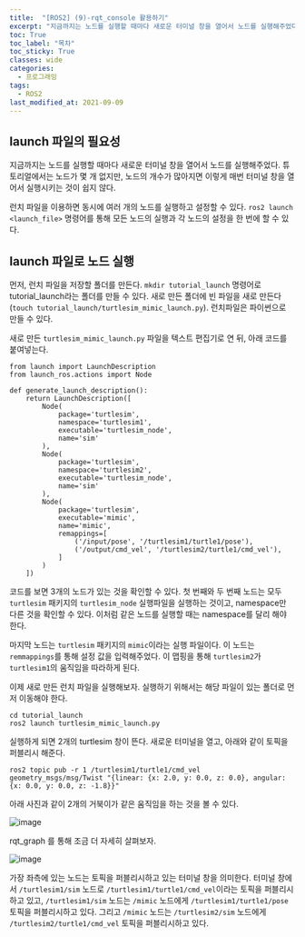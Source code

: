 ```yaml
---
title:  "[ROS2] (9)-rqt_console 활용하기"
excerpt: "지금까지는 노드를 실행할 때마다 새로운 터미널 창을 열어서 노드를 실행해주었다. 튜토리얼에서는 노드가 몇 개 없지만, 노드의 개수가 많아지면 이렇게 매번 터미널 창을 열어서 실행시키는 것이 쉽지 않다."
toc: True
toc_label: "목차"
toc_sticky: True
classes: wide
categories:
  - 프로그래밍
tags:
  - ROS2
last_modified_at: 2021-09-09
---
```


## launch 파일의 필요성
지금까지는 노드를 실행할 때마다 새로운 터미널 창을 열어서 노드를 실행해주었다. 튜토리얼에서는 노드가 몇 개 없지만, 노드의 개수가 많아지면 이렇게 매번 터미널 창을 열어서 실행시키는 것이 쉽지 않다. 

런치 파일을 이용하면 동시에 여러 개의 노드를 실행하고 설정할 수 있다. `ros2 launch <launch_file>` 명령어를 통해 모든 노드의 실행과 각 노드의 설정을 한 번에 할 수 있다.

## launch 파일로 노드 실행
먼저, 런치 파일을 저장할 폴더를 만든다. `mkdir tutorial_launch` 명령어로 tutorial_launch라는 폴더를 만들 수 있다. 새로 만든 폴더에 빈 파일을 새로 만든다(`touch tutorial_launch/turtlesim_mimic_launch.py`). 런치파일은 파이썬으로 만들 수 있다.

새로 만든 `turtlesim_mimic_launch.py` 파일을 텍스트 편집기로 연 뒤, 아래 코드를 붙여넣는다.

```
from launch import LaunchDescription
from launch_ros.actions import Node

def generate_launch_description():
    return LaunchDescription([
        Node(
            package='turtlesim',
            namespace='turtlesim1',
            executable='turtlesim_node',
            name='sim'
        ),
        Node(
            package='turtlesim',
            namespace='turtlesim2',
            executable='turtlesim_node',
            name='sim'
        ),
        Node(
            package='turtlesim',
            executable='mimic',
            name='mimic',
            remappings=[
                ('/input/pose', '/turtlesim1/turtle1/pose'),
                ('/output/cmd_vel', '/turtlesim2/turtle1/cmd_vel'),
            ]
        )
    ])
```

코드를 보면 3개의 노드가 있는 것을 확인할 수 있다. 첫 번째와 두 번째 노드는 모두 `turtlesim` 패키지의 `turtlesim_node` 실행파일을 실행하는 것이고, namespace만 다른 것을 확인할 수 있다. 이처럼 같은 노드를 실행할 때는 namespace를 달리 해야 한다.

마지막 노드는 `turtlesim` 패키지의 `mimic`이라는 실행 파일이다. 이 노드는 `remmappings`를 통해 설정 값을 입력해주었다. 이 맵핑을 통해 `turtlesim2`가 `turtlesim1`의 움직임을 따라하게 된다.

이제 새로 만든 런치 파일을 실행해보자. 실행하기 위해서는 해당 파일이 있는 폴더로 먼저 이동해야 한다.

```
cd tutorial_launch
ros2 launch turtlesim_mimic_launch.py
```

실행하게 되면 2개의 turtlesim 창이 뜬다. 새로운 터미널을 열고, 아래와 같이 토픽을 퍼블리시 해준다.

```
ros2 topic pub -r 1 /turtlesim1/turtle1/cmd_vel geometry_msgs/msg/Twist "{linear: {x: 2.0, y: 0.0, z: 0.0}, angular: {x: 0.0, y: 0.0, z: -1.8}}"
```

아래 사진과 같이 2개의 거북이가 같은 움직임을 하는 것을 볼 수 있다.

<img src="{{ site.url }}{{ site.baseurl }}/assets/images/2021-09-09-[ROS2]_(10)-launch_파일로_실행하기/turtlesim_mimic.png" alt="image">

rqt_graph 를 통해 조금 더 자세히 살펴보자.

<img src="{{ site.url }}{{ site.baseurl }}/assets/images/2021-09-09-[ROS2]_(10)-launch_파일로_실행하기/rqt_graph.png" alt="image">

가장 좌측에 있는 노드는 토픽을 퍼블리시하고 있는 터미널 창을 의미한다. 터미널 창에서 `/turtlesim1/sim` 노드로 `/turtlesim1/turtle1/cmd_vel`이라는 토픽을 퍼블리시하고 있고, `/turtlesim1/sim` 노드는 `/mimic` 노드에게 `/turtlesim1/turtle1/pose` 토픽을 퍼블리시하고 있다. 그리고 `/mimic` 노드는 `/turtlesim2/sim` 노드에게 `/turtlesim2/turtle1/cmd_vel` 토픽을 퍼블리시하고 있다.